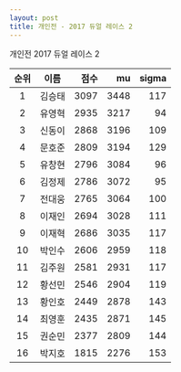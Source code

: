 ```yaml
---
layout: post
title: 개인전 - 2017 듀얼 레이스 2
---
```


개인전 2017 듀얼 레이스 2

| 순위 | 이름 | 점수 | mu | sigma |
|:---:|:---:|---:|---:|---:|
| 1 | 김승태 | 3097 | 3448 | 117 |
| 2 | 유영혁 | 2935 | 3217 | 94 |
| 3 | 신동이 | 2868 | 3196 | 109 |
| 4 | 문호준 | 2809 | 3194 | 129 |
| 5 | 유창현 | 2796 | 3084 | 96 |
| 6 | 김정제 | 2786 | 3072 | 95 |
| 7 | 전대웅 | 2765 | 3064 | 100 |
| 8 | 이재인 | 2694 | 3028 | 111 |
| 9 | 이재혁 | 2686 | 3035 | 117 |
| 10 | 박인수 | 2606 | 2959 | 118 |
| 11 | 김주원 | 2581 | 2931 | 117 |
| 12 | 황선민 | 2546 | 2904 | 119 |
| 13 | 황인호 | 2449 | 2878 | 143 |
| 14 | 최영훈 | 2435 | 2871 | 145 |
| 15 | 권순민 | 2377 | 2809 | 144 |
| 16 | 박지호 | 1815 | 2276 | 153 |
